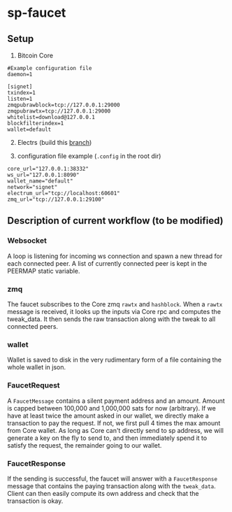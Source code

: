 # sp-faucet

## Setup

1. Bitcoin Core
```
#Example configuration file
daemon=1

[signet]
txindex=1
listen=1
zmqpubrawblock=tcp://127.0.0.1:29000
zmqpubrawtx=tcp://127.0.0.1:29000
whitelist=download@127.0.0.1
blockfilterindex=1
wallet=default
```

2. Electrs (build this [branch](https://github.com/Sosthene00/electrs/tree/fix_dependencies))

3. configuration file example (`.config` in the root dir)
```
core_url="127.0.0.1:38332"
ws_url="127.0.0.1:8090"
wallet_name="default"
network="signet"
electrum_url="tcp://localhost:60601"
zmq_url="tcp://127.0.0.1:29100"
```

## Description of current workflow (to be modified)

### Websocket

A loop is listening for incoming ws connection and spawn a new thread for each connected peer. A list of currently connected peer is kept in the PEERMAP static variable.

### zmq

The faucet subscribes to the Core zmq `rawtx` and `hashblock`. When a `rawtx` message is received, it looks up the inputs via Core rpc and computes the tweak_data. It then sends the raw transaction along with the tweak to all connected peers.

### wallet

Wallet is saved to disk in the very rudimentary form of a file containing the whole wallet in json. 

### FaucetRequest

A `FaucetMessage` contains a silent payment address and an amount. Amount is capped between 100,000 and 1,000,000 sats for now (arbitrary). If we have at least twice the amount asked in our wallet, we directly make a transaction to pay the request. If not, we first pull 4 times the max amount from Core wallet. As long as Core can't directly send to sp address, we will generate a key on the fly to send to, and then immediately spend it to satisfy the request, the remainder going to our wallet. 

### FaucetResponse

If the sending is successful, the faucet will answer with a `FaucetResponse` message that contains the paying transaction along with the `tweak_data`. Client can then easily compute its own address and check that the transaction is okay. 
